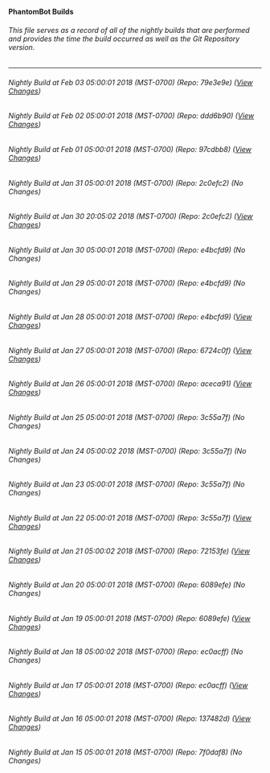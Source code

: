 **PhantomBot Builds**

###### This file serves as a record of all of the nightly builds that are performed and provides the time the build occurred as well as the Git Repository version.
-------------------------------------------------------------------------------------------------------------
###### Nightly Build at Feb 03 05:00:01 2018 (MST-0700) (Repo: 79e3e9e) ([View Changes](https://github.com/PhantomBot/PhantomBot/compare/ddd6b90...79e3e9e))
###### Nightly Build at Feb 02 05:00:01 2018 (MST-0700) (Repo: ddd6b90) ([View Changes](https://github.com/PhantomBot/PhantomBot/compare/97cdbb8...ddd6b90))
###### Nightly Build at Feb 01 05:00:01 2018 (MST-0700) (Repo: 97cdbb8) ([View Changes](https://github.com/PhantomBot/PhantomBot/compare/2c0efc2...97cdbb8))
###### Nightly Build at Jan 31 05:00:01 2018 (MST-0700) (Repo: 2c0efc2) (No Changes)
###### Nightly Build at Jan 30 20:05:02 2018 (MST-0700) (Repo: 2c0efc2) ([View Changes](https://github.com/PhantomBot/PhantomBot/compare/e4bcfd9...2c0efc2))
###### Nightly Build at Jan 30 05:00:01 2018 (MST-0700) (Repo: e4bcfd9) (No Changes)
###### Nightly Build at Jan 29 05:00:01 2018 (MST-0700) (Repo: e4bcfd9) (No Changes)
###### Nightly Build at Jan 28 05:00:01 2018 (MST-0700) (Repo: e4bcfd9) ([View Changes](https://github.com/PhantomBot/PhantomBot/compare/6724c0f...e4bcfd9))
###### Nightly Build at Jan 27 05:00:01 2018 (MST-0700) (Repo: 6724c0f) ([View Changes](https://github.com/PhantomBot/PhantomBot/compare/aceca91...6724c0f))
###### Nightly Build at Jan 26 05:00:01 2018 (MST-0700) (Repo: aceca91) ([View Changes](https://github.com/PhantomBot/PhantomBot/compare/3c55a7f...aceca91))
###### Nightly Build at Jan 25 05:00:01 2018 (MST-0700) (Repo: 3c55a7f) (No Changes)
###### Nightly Build at Jan 24 05:00:02 2018 (MST-0700) (Repo: 3c55a7f) (No Changes)
###### Nightly Build at Jan 23 05:00:01 2018 (MST-0700) (Repo: 3c55a7f) (No Changes)
###### Nightly Build at Jan 22 05:00:01 2018 (MST-0700) (Repo: 3c55a7f) ([View Changes](https://github.com/PhantomBot/PhantomBot/compare/72153fe...3c55a7f))
###### Nightly Build at Jan 21 05:00:02 2018 (MST-0700) (Repo: 72153fe) ([View Changes](https://github.com/PhantomBot/PhantomBot/compare/6089efe...72153fe))
###### Nightly Build at Jan 20 05:00:01 2018 (MST-0700) (Repo: 6089efe) (No Changes)
###### Nightly Build at Jan 19 05:00:01 2018 (MST-0700) (Repo: 6089efe) ([View Changes](https://github.com/PhantomBot/PhantomBot/compare/ec0acff...6089efe))
###### Nightly Build at Jan 18 05:00:02 2018 (MST-0700) (Repo: ec0acff) (No Changes)
###### Nightly Build at Jan 17 05:00:01 2018 (MST-0700) (Repo: ec0acff) ([View Changes](https://github.com/PhantomBot/PhantomBot/compare/137482d...ec0acff))
###### Nightly Build at Jan 16 05:00:01 2018 (MST-0700) (Repo: 137482d) ([View Changes](https://github.com/PhantomBot/PhantomBot/compare/7f0daf8...137482d))
###### Nightly Build at Jan 15 05:00:01 2018 (MST-0700) (Repo: 7f0daf8) (No Changes)
